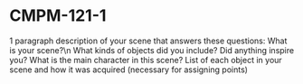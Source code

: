 # CMPM-121-1
1 paragraph description of your scene that answers these questions:
What is your scene?\n
What kinds of objects did you include?
Did anything inspire you?
What is the main character in this scene?
List of each object in your scene and how it was acquired (necessary for assigning points)
